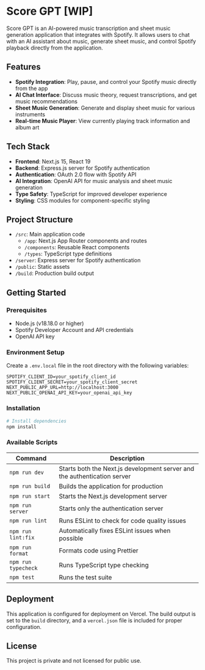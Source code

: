 # Score GPT [WIP]

Score GPT is an AI-powered music transcription and sheet music generation application that integrates with Spotify. It allows users to chat with an AI assistant about music, generate sheet music, and control Spotify playback directly from the application.

## Features

- **Spotify Integration**: Play, pause, and control your Spotify music directly from the app
- **AI Chat Interface**: Discuss music theory, request transcriptions, and get music recommendations
- **Sheet Music Generation**: Generate and display sheet music for various instruments
- **Real-time Music Player**: View currently playing track information and album art

## Tech Stack

- **Frontend**: Next.js 15, React 19
- **Backend**: Express.js server for Spotify authentication
- **Authentication**: OAuth 2.0 flow with Spotify API
- **AI Integration**: OpenAI API for music analysis and sheet music generation
- **Type Safety**: TypeScript for improved developer experience
- **Styling**: CSS modules for component-specific styling

## Project Structure

- `/src`: Main application code
  - `/app`: Next.js App Router components and routes
  - `/components`: Reusable React components
  - `/types`: TypeScript type definitions
- `/server`: Express server for Spotify authentication
- `/public`: Static assets
- `/build`: Production build output

## Getting Started

### Prerequisites

- Node.js (v18.18.0 or higher)
- Spotify Developer Account and API credentials
- OpenAI API key

### Environment Setup

Create a `.env.local` file in the root directory with the following variables:

```
SPOTIFY_CLIENT_ID=your_spotify_client_id
SPOTIFY_CLIENT_SECRET=your_spotify_client_secret
NEXT_PUBLIC_APP_URL=http://localhost:3000
NEXT_PUBLIC_OPENAI_API_KEY=your_openai_api_key
```

### Installation

```bash
# Install dependencies
npm install
```

### Available Scripts

| Command             | Description                                                              |
| ------------------- | ------------------------------------------------------------------------ |
| `npm run dev`       | Starts both the Next.js development server and the authentication server |
| `npm run build`     | Builds the application for production                                    |
| `npm run start`     | Starts the Next.js development server                                    |
| `npm run server`    | Starts only the authentication server                                    |
| `npm run lint`      | Runs ESLint to check for code quality issues                             |
| `npm run lint:fix`  | Automatically fixes ESLint issues when possible                          |
| `npm run format`    | Formats code using Prettier                                              |
| `npm run typecheck` | Runs TypeScript type checking                                            |
| `npm test`          | Runs the test suite                                                      |

## Deployment

This application is configured for deployment on Vercel. The build output is set to the `build` directory, and a `vercel.json` file is included for proper configuration.

## License

This project is private and not licensed for public use.
